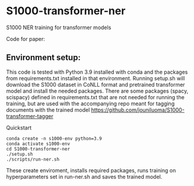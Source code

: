 # S1000-transformer-ner
S1000 NER training for transformer models

Code for paper:

## Environment setup:
This code is tested with Python 3.9 installed with conda and the packages from requirements.txt installed in that environment. Running setup.sh will download the S1000 dataset in CoNLL format and pretrained transformer model and install the needed packages. There are some packages (spacy, scispacy) defined in requirements.txt that are not needed for running the training, but are used with the accompanying repo meant for tagging documents with the trained model https://github.com/jouniluoma/S1000-transformer-tagger

Quickstart
```
conda create -n s1000-env python=3.9
conda activate s1000-env
cd S1000-transformer-ner
./setup.sh
./scripts/run-ner.sh
```
These create enviroment, installs required packages, runs training on hyperparameters set in run-ner.sh and saves the trained model.
